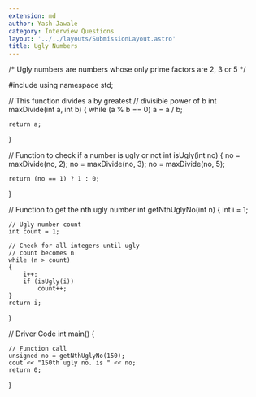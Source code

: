 ```yaml
---
extension: md
author: Yash Jawale
category: Interview Questions
layout: '../../layouts/SubmissionLayout.astro'
title: Ugly Numbers
---
```

/*
Ugly numbers are numbers whose only prime factors are 2, 3 or 5
*/

#include <iostream>
using namespace std;
 
// This function divides a by greatest
// divisible power of b
int maxDivide(int a, int b)
{
    while (a % b == 0)
        a = a / b;
         
    return a;
}
 
// Function to check if a number is ugly or not
int isUgly(int no)
{
    no = maxDivide(no, 2);
    no = maxDivide(no, 3);
    no = maxDivide(no, 5);
 
    return (no == 1) ? 1 : 0;
}
 
// Function to get the nth ugly number
int getNthUglyNo(int n)
{
    int i = 1;
     
    // Ugly number count
    int count = 1; 
 
    // Check for all integers until ugly
    // count becomes n
    while (n > count) 
    {
        i++;
        if (isUgly(i))
            count++;
    }
    return i;
}
 
// Driver Code
int main()
{
     
    // Function call
    unsigned no = getNthUglyNo(150);
    cout << "150th ugly no. is " << no;
    return 0;
}
